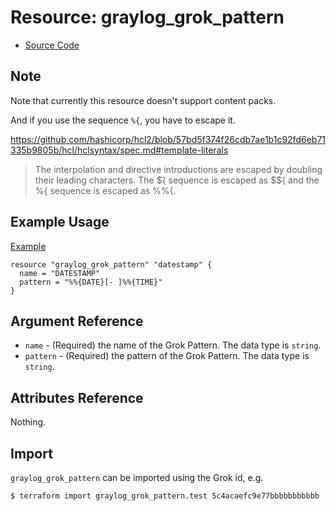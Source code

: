 # Resource: graylog_grok_pattern

* [Source Code](https://github.com/bmhughes/terraform-provider-graylog/blob/master/graylog/resource/system/grok/resource.go)

## Note

Note that currently this resource doesn't support content packs.

And if you use the sequence `%{`, you have to escape it.

https://github.com/hashicorp/hcl2/blob/57bd5f374f26cdb7ae1b1c92fd6eb71335b9805b/hcl/hclsyntax/spec.md#template-literals

> The interpolation and directive introductions are escaped by doubling their leading characters.
> The ${ sequence is escaped as $${ and the %{ sequence is escaped as %%{.

## Example Usage

[Example](https://github.com/bmhughes/terraform-provider-graylog/blob/master/examples/v0.12/grok_pattern.tf)

```hcl
resource "graylog_grok_pattern" "datestamp" {
  name = "DATESTAMP"
  pattern = "%%{DATE}[- ]%%{TIME}"
}
```

## Argument Reference

* `name` - (Required) the name of the Grok Pattern. The data type is `string`.
* `pattern` - (Required) the pattern of the Grok Pattern. The data type is `string`.

## Attributes Reference

Nothing.

## Import

`graylog_grok_pattern` can be imported using the Grok id, e.g.

```console
$ terraform import graylog_grok_pattern.test 5c4acaefc9e77bbbbbbbbbbb
```
